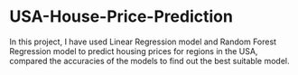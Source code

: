 # USA-House-Price-Prediction
In this project, I have used Linear Regression model and Random Forest Regression model to predict housing prices for regions in the USA, compared the accuracies of the models to find out the best suitable model.
